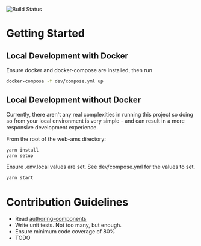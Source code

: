 
![Build Status](https://ci.techjini.com/job/React%20Boilerplate/badge/icon)

# Getting Started

## Local Development with Docker

Ensure docker and docker-compose are installed, then run

```bash
docker-compose -f dev/compose.yml up
```

## Local Development without Docker

Currently, there aren't any real complexities in running this project so doing so from your local environment is very simple - and can result in a more responsive development experience.

From the root of the web-ams directory:

```bash
yarn install
yarn setup
```

Ensure .env.local values are set. See dev/compose.yml for the values to set.

```bash
yarn start
```

# Contribution Guidelines

- Read [authoring-components](./docs/authoring-components.md)
- Write unit tests. Not too many, but enough.
- Ensure minimum code coverage of 80%
- TODO
